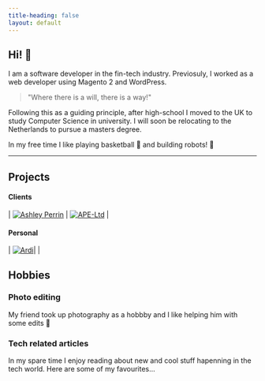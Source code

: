 ```yaml
---
title-heading: false
layout: default
---
```


## Hi! 👋

I am a software developer in the fin-tech industry.
Previosuly, I worked as a web developer using Magento 2 and WordPress.

> "Where there is a will, there is a way!"

Following this as a guiding principle, after high-school I moved to the UK to 
study Computer Science in university. I will soon be relocating to the Netherlands
to pursue a masters degree. 

In my free time I like playing basketball 🏀  and building robots!  🤖

* * *

## Projects

#### Clients

| [![Ashley Perrin](https://joanatrashlieva.github.io/assets/work/ashleyperrin.co.uk.png)](https://www.ashleyperrin.co.uk)  | [![APE-Ltd](https://joanatrashlieva.github.io/assets/work/ape-ltd.co.uk.png)](https://www.ape-ltd.co.uk)         |

#### Personal

| [![Ardi](https://joanatrashlieva.github.io/assets/work/arduino-car.jpg)](https://github.com/JoanaTrashlieva/robot-car)| |

## Hobbies

### Photo editing
My friend took up photography as a hobbby and I like helping him with some edits  👀  

<script src="https://code.jquery.com/jquery-3.2.1.min.js"></script>
<script type="text/javascript" src="assets/results.json"></script>

<link rel="stylesheet" href="assets/css/magnific-popup.css">
<script src="assets/js/magnific-popup.js"></script>


<script src='assets/js/json.js'></script>

<div class='instagram-carousel'></div>

### Tech related articles
In my spare time I enjoy reading about new and cool stuff hapenning in the tech world. Here are some of my favourites...
